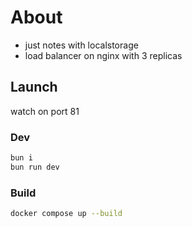 # About

- just notes with localstorage
- load balancer on nginx with 3 replicas

## Launch

watch on port 81

### Dev

```bash
bun i
bun run dev
```

### Build

```bash
docker compose up --build
```
